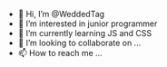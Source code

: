 - 👋 Hi, I’m @WeddedTag
- 👀 I’m interested in junior programmer
- 🌱 I’m currently learning JS and CSS
- 💞️ I’m looking to collaborate on ...
- 📫 How to reach me ...

<!---
WeddedTag/WeddedTag is a ✨ special ✨ repository because its `README.md` (this file) appears on your GitHub profile.
You can click the Preview link to take a look at your changes.
--->
